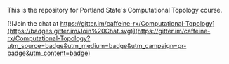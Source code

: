 This is the repository for Portland State's Computational Topology course.


[![Join the chat at https://gitter.im/caffeine-rx/Computational-Topology](https://badges.gitter.im/Join%20Chat.svg)](https://gitter.im/caffeine-rx/Computational-Topology?utm_source=badge&utm_medium=badge&utm_campaign=pr-badge&utm_content=badge)
